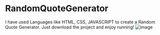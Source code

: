 # RandomQuoteGenerator
I have used Languages like HTML, CSS, JAVASCRIPT to create a Random Quote Generator.
Just download the project and enjoy running!
![image](https://github.com/Trushali29/RandomQuoteGenerator/assets/84562990/9e48c400-ab3b-4f89-b14b-bb24c88bc309)
